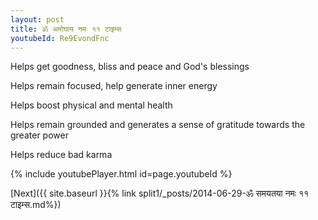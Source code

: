 ```yaml
---
layout: post
title: ॐ अमोघाय नमः ११ टाइम्स
youtubeId: Re9EvondFnc
---
```

 
 
Helps get goodness, bliss and peace and God's blessings
 
Helps remain focused, help generate inner energy 
 
Helps boost physical and mental health 
 
Helps remain grounded and generates a sense of gratitude towards the greater power 
 
Helps reduce bad karma
 
 
 
 


{% include youtubePlayer.html id=page.youtubeId %}
 
[Next]({{ site.baseurl }}{% link  split1/_posts/2014-06-29-ॐ समयतया नमः ११ टाइम्स.md%})
 
